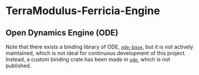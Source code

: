# TerraModulus-Ferricia-Engine


## Open Dynamics Engine (ODE)

Note that there exists a binding library of ODE, [`ode-base`](https://crates.io/crates/ode-base),
but it is not actively maintained, which is not ideal for continuous development of this
project. Instead, a custom binding crate has been made in [`ode`](/ode), which is not published.
